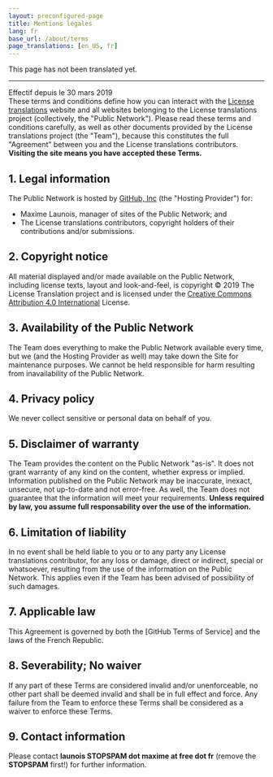 ```yaml
---
layout: preconfigured-page
title: Mentions légales
lang: fr
base_url: /about/terms
page_translations: [en_US, fr]
---
```

This page has not been translated yet.

---

Effectif depuis le 30 mars 2019  
These terms and conditions define how you can interact with the
[License translations](https://license-translations.github.io) website and
all websites belonging to the License translations project (collectively, the
"Public Network"). Please read these terms and conditions carefully, as well
as other documents provided by the License translations project (the "Team"),
because this constitutes the full "Agreement" between you and the License
translations contributors. **Visiting the site means you have accepted these
Terms.**

## 1. Legal information
The Public Network is hosted by [GitHub, Inc](https://github.com/) (the "Hosting
Provider") for:
* Maxime Launois, manager of sites of the Public Network; and
* The License translations contributors, copyright holders of their contributions
and/or submissions.

## 2. Copyright notice
All material displayed and/or made available on the Public Network, including
license texts, layout and look-and-feel, is copyright © 2019 The License Translation
project and is licensed under the
[Creative Commons Attribution 4.0 International](https://creativecommons.org/licenses/by/4.0/)
License.

## 3. Availability of the Public Network
The Team does everything to make the Public Network available every time, but we (and the
Hosting Provider as well) may take down the Site for maintenance purposes. We cannot be
held responsible for harm resulting from inavailability of the Public Network.

## 4. Privacy policy
We never collect sensitive or personal data on behalf of you.

## 5. Disclaimer of warranty
The Team provides the content on the Public Network "as-is". It does not grant
warranty of any kind on the content, whether express or implied. Information published
on the Public Network may be inaccurate, inexact, unsecure, not up-to-date and not
error-free. As well, the Team does not guarantee that the information will meet your
requirements. **Unless required by law, you assume full responsability over the use
of the information.**

## 6. Limitation of liability
In no event shall be held liable to you or to any party any License translations contributor,
for any loss or damage, direct or indirect, special or whatsoever, resulting from the use
of the information on the Public Network. This applies even if the Team has been advised
of possibility of such damages.

## 7. Applicable law
This Agreement is governed by both the [GitHub Terms of Service] and the laws of the French
Republic.

## 8. Severability; No waiver
If any part of these Terms are considered invalid and/or unenforceable, no other part shall
be deemed invalid and shall be in full effect and force. Any failure from the Team to
enforce these Terms shall be considered as a waiver to enforce these Terms.

## 9. Contact information
Please contact **launois STOPSPAM dot maxime at free dot fr** (remove the **STOPSPAM** first!)
for further information.
